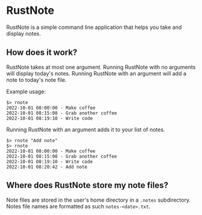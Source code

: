 # RustNote
RustNote is a simple command line application that helps you take and display notes.

## How does it work?
RustNote takes at most one argument. Running RustNote with no arguments will display today's notes.
Running RustNote with an argument will add a note to today's note file.

Example usage:

```shell
$> rnote
2022-10-01 08:00:00 - Make coffee
2022-10-01 08:15:08 - Grab another coffee
2022-10-01 08:19:10 - Write code
```

Running RustNote with an argument adds it to your list of notes.

```shell
$> rnote "Add note"
$> rnote
2022-10-01 08:00:00 - Make coffee
2022-10-01 08:15:08 - Grab another coffee
2022-10-01 08:19:10 - Write code
2022-10-01 08:20:42 - Add note
```

## Where does RustNote store my note files?

Note files are stored in the user's home directory in a `.notes` subdirectory.
Notes file names are formatted as such `notes-<date>.txt`.